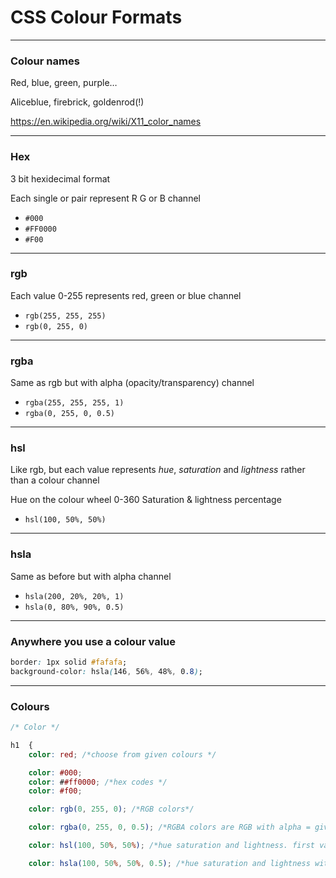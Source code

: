 # CSS Colour Formats

---

### Colour names

Red, blue, green, purple…

Aliceblue, firebrick, goldenrod(!)

https://en.wikipedia.org/wiki/X11_color_names

---

### Hex

3 bit hexidecimal format

Each single or pair represent R G or B channel

- `#000`
- `#FF0000`
- `#F00`

---

### rgb

Each value 0-255 represents red, green or blue channel

- `rgb(255, 255, 255)`
- `rgb(0, 255, 0)`

---

### rgba

Same as rgb but with alpha (opacity/transparency) channel

- `rgba(255, 255, 255, 1)`
- `rgba(0, 255, 0, 0.5)`

---

### hsl

Like rgb, but each value represents *hue*, *saturation* and *lightness* rather than a colour channel

Hue on the colour wheel 0-360 Saturation & lightness percentage

- `hsl(100, 50%, 50%)`

---

### hsla

Same as before but with alpha channel

- `hsla(200, 20%, 20%, 1)`
- `hsla(0, 80%, 90%, 0.5)`

---

### Anywhere you use a colour value

```css
border: 1px solid #fafafa;
background-color: hsla(146, 56%, 48%, 0.8);
```


---



### Colours
```css
/* Color */

h1  {
	color: red; /*choose from given colours */

	color: #000;
	color: ##ff0000; /*hex codes */
	color: #f00;

	color: rgb(0, 255, 0); /*RGB colors*/

	color: rgba(0, 255, 0, 0.5); /*RGBA colors are RGB with alpha = gives opacity, transparency*/

	color: hsl(100, 50%, 50%); /*hue saturation and lightness. first value is degrees 0-360. next 2 values always percentages.*/

	color: hsla(100, 50%, 50%, 0.5); /*hue saturation and lightness with alpha */

```
